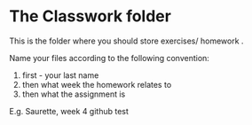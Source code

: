 # The Classwork folder
This is the folder where you should store exercises/ homework .

Name your files according to the following convention:

1. first - your last name
2. then what week the homework relates to
3. then what the assignment is

E.g. Saurette, week 4 github test
